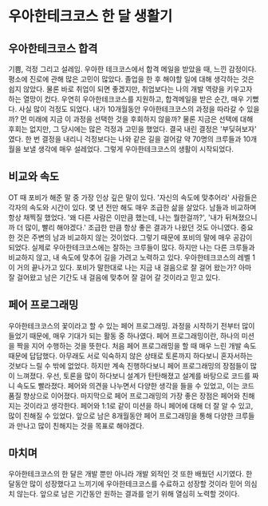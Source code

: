 # 우아한테크코스 한 달 생활기

## 우아한테크코스 합격
기쁨, 걱정 그리고 설레임. 우아한 테크코스에서 합격 메일을 받았을 때, 느낀 감정이다. 평소에 진로에 관해 많은 고민이 많았다. 졸업을 한 후 해야할 일에 대해 생각하는 것은 쉽지 않았다. 물론 바로 취업이 되면 좋겠지만, 취업보다는 나의 개발 역량을 키우고자 하는 열망이 컸다. 우연히 우아한테크코스를 지원하고, 합격메일을 받은 순간, 매우 기뻤다. 사실 많이 걱정도 되었다. 내가 10개월동안 우아한테크코스의 과정을 따라갈 수 있을까? 먼 미래에 지금 이 과정을 선택한 것을 후회하지 않을까? 물론 지금은 선택에 대해 후회는 없지만, 그 당시에는 많은 걱정과 고민을 했었다. 결국 내린 결정은 '부딪혀보자' 였다. 한 번 결정을 내리니 걱정보다는 나와 같은 길을 걸어갈 약 70명의 크루들과 10개월을 보낼 생각에 매우 설레었다. 그렇게 우아한테크코스의 생활이 시작되었다.

## 비교와 속도
OT 때 포비가 해준 말 중 가장 인상 깊은 말이 있다. '자신의 속도에 맞추어라' 사람들은 각자의 속도와 시간이 있다. 몇 년 전만 해도 매우 조급한 삶을 살았다. 남들과 비교하며 항상 채찍질 했었다. '왜 다른 사람은 이만큼 했는데, 나는 뭘한걸까?', '내가 뒤쳐졌으니까 더 많이, 빨리 해야겠다.' 조급한 만큼 항상 좋은 결과가 나왔던 것도 아니였다. 중요한 것은 주변의 남과 비교하지 않는 것이었다. 그렇기 때문에 포비의 말에 매우 공감이 되었다. 실제로 우아한테크코스에는 잘하는 크루들이 많다. 하지만 나는 다른 크루들과 비교하지 않고, 내 속도에 맞추어 길을 가려고 노력하고 있다. 
우아한테크코스의 레벨 1이 거의 끝나가고 있다. 포비가 말한대로 나는 지금 내 걸음으로 잘 걸어 왔는가? 아마 잘 걸어왔고 남은 기간도 내 걸음에 맞추어 잘 걸어 갈 것이라고 믿고 있다.

## 페어 프로그래밍
우아한테크코스의 꽃이라고 할 수 있는 페어 프로그래밍. 과정을 시작하기 전부터 많이 들었기 때문에, 매우 기대가 되는 활동 중 하나였다. 페어 프로그래밍이란, 하나의 미션을 짝을 지어 수행하는 것을 뜻한다. 처음 페어 프로그래밍을 할 때 매우 느린 개발 속도때문에 답답했다. 아무래도 서로 익숙하지 않은 상태로 토론까지 하다보니 혼자서하는 것보다 느릴 수 밖에 없었다. 하지만 계속 진행하다보니 페어 프로그래밍의 장점들이 많이 느껴졌다. 우선, 토론을 많이 하다보니 설계가 탄탄해졌고 설계를 바탕으로 코드를 짜니 속도도 빨라졌다. 페어와 의견을 나누면서 다양한 생각을 들을 수 있었고, 이는 코드 품질 향상으로 이어졌다. 마지막으로 페어 프로그래밍의 가장 좋은 장점은 페어와 친해지는 것이라고 생각한다. 페어와 1:1로 같이 미션을 하니 페어에 대해 더 잘 알 수 있고, 많이 친해질 수 있었다. 앞으로 남은 8개월동안 페어 프로그래밍을 통해 다양한 크루들과 만나고 많이 친해지는 것을 목표로 해야겠다.

## 마치며
우아한테크코스의 한 달은 개발 뿐만 아니라 개발 외적인 것 또한 배웠던 시기였다. 한 달동안 많이 성장했다고 느끼기에 우아한테크코스를 수료하고 성장할 것이라 믿어 의심치 않는다. 앞으로 남은 기간동안 원하는 결과를 얻기 위해 열심히 노력할 것이다.